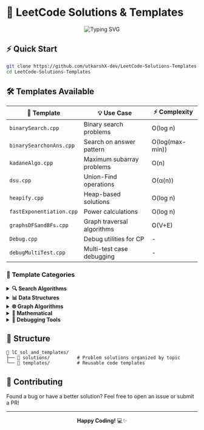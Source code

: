 # 🚀 LeetCode Solutions & Templates

<div align="center">

![Typing SVG](https://readme-typing-svg.herokuapp.com?font=Fira+Code&size=22&duration=3000&pause=1000&color=36BCF7FF&center=true&vCenter=true&width=435&lines=DSA+Problem+Solutions;C%2B%2B+Templates;Competitive+Programming;Algorithm+Implementations)
</div>



## ⚡ Quick Start

```bash
git clone https://github.com/utkarshX-dev/LeetCode-Solutions-Templates.git
cd LeetCode-Solutions-Templates
```

## 🛠️ Templates Available

<div align="center">

| 🔧 Template | 💡 Use Case | ⚡ Complexity |
|-------------|-------------|---------------|
| `binarySearch.cpp` | Binary search problems | O(log n) |
| `binarySearchonAns.cpp` | Search on answer pattern | O(log(max-min)) |
| `kadaneAlgo.cpp` | Maximum subarray problems | O(n) |
| `dsu.cpp` | Union-Find operations | O(α(n)) |
| `heapify.cpp` | Heap-based solutions | O(log n) |
| `fastExponentiation.cpp` | Power calculations | O(log n) |
| `graphsDFSandBFs.cpp` | Graph traversal algorithms | O(V+E) |
| `Debug.cpp` | Debug utilities for CP | - |
| `debugMultiTest.cpp` | Multi-test case debugging | - |

</div>

### 🎯 **Template Categories**
<details>
<summary><strong>🔍 Search Algorithms</strong></summary>

- **Binary Search** - Classic binary search implementation
- **Binary Search on Answer** - For optimization problems

</details>

<details>
<summary><strong>📊 Data Structures</strong></summary>

- **DSU (Disjoint Set Union)** - Union-Find with path compression
- **Heapify** - Min/Max heap operations

</details>

<details>
<summary><strong>🌐 Graph Algorithms</strong></summary>

- **DFS & BFS** - Complete graph traversal templates

</details>

<details>
<summary><strong>🧮 Mathematical</strong></summary>

- **Fast Exponentiation** - Efficient power calculation
- **Kadane's Algorithm** - Maximum subarray sum

</details>

<details>
<summary><strong>🐛 Debugging Tools</strong></summary>

- **Debug Utilities** - Print arrays, vectors, maps
- **Multi-test Debugging** - Handle multiple test cases

</details>

## 🎨 Structure

```
📁 lC_sol_and_templates/
├── 📁 solutions/          # Problem solutions organized by topic
└── 📁 templates/          # Reusable code templates
```

## 🤝 Contributing

Found a bug or have a better solution? Feel free to open an issue or submit a PR!

---

<div align="center">

**Happy Coding!** 💻✨
>
</div>